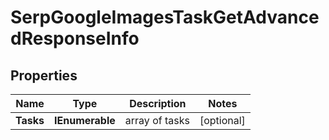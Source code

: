 # SerpGoogleImagesTaskGetAdvancedResponseInfo


## Properties

| Name | Type | Description | Notes |
|------------ | ------------- | ------------- | -------------|
**Tasks** | **IEnumerable<SerpGoogleImagesTaskGetAdvancedTaskInfo>** | array of tasks |[optional]|
